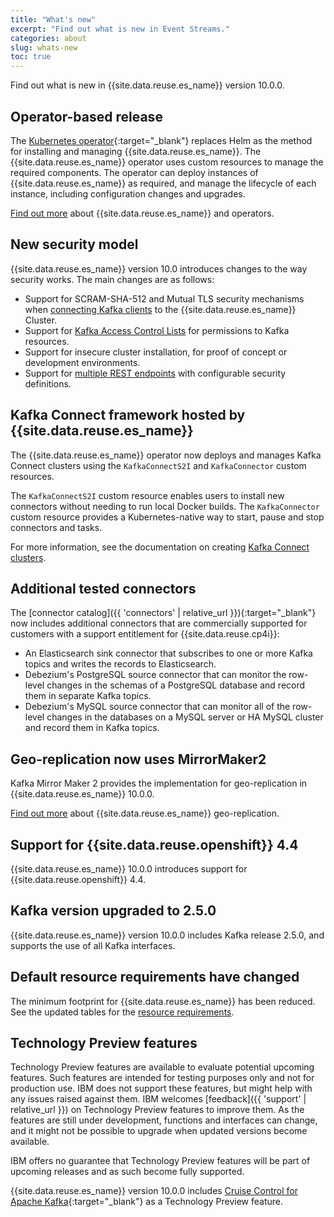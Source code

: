 ```yaml
---
title: "What's new"
excerpt: "Find out what is new in Event Streams."
categories: about
slug: whats-new
toc: true
---
```


Find out what is new in {{site.data.reuse.es_name}} version 10.0.0.

## Operator-based release

The [Kubernetes operator](https://kubernetes.io/docs/concepts/extend-kubernetes/operator/){:target="_blank"} replaces Helm as the method for installing and managing {{site.data.reuse.es_name}}. The {{site.data.reuse.es_name}} operator uses custom resources to manage the required components. The operator can deploy instances of {{site.data.reuse.es_name}} as required, and manage the lifecycle of each instance, including configuration changes and upgrades.

[Find out more](../overview) about {{site.data.reuse.es_name}} and operators.

## New security model

{{site.data.reuse.es_name}} version 10.0 introduces changes to the way security works. The main changes are as follows:

- Support for SCRAM-SHA-512 and Mutual TLS security mechanisms when [connecting Kafka clients](../../getting-started/connecting/#securing-the-connection) to the {{site.data.reuse.es_name}} Cluster.
- Support for [Kafka Access Control Lists](../../security/managing-access/#assigning-access-to-applications) for permissions to Kafka resources.
- Support for insecure cluster installation, for proof of concept or development environments.
- Support for [multiple REST endpoints](../../installing/configuring/#rest-services-access) with configurable security definitions.

## Kafka Connect framework hosted by {{site.data.reuse.es_name}}

The {{site.data.reuse.es_name}} operator now deploys and manages Kafka Connect clusters using the `KafkaConnectS2I` and `KafkaConnector` custom resources.

The `KafkaConnectS2I` custom resource enables users to install new connectors without needing to run local Docker builds. The `KafkaConnector` custom resource provides a Kubernetes-native way to start, pause and stop connectors and tasks.

For more information, see the documentation on creating [Kafka Connect clusters](../../connecting/setting-up-connectors).

## Additional tested connectors

The [connector catalog]({{ 'connectors' | relative_url }}){:target="_blank"} now includes additional connectors that are commercially supported for customers with a support entitlement for {{site.data.reuse.cp4i}}:

 - An Elasticsearch sink connector that subscribes to one or more Kafka topics and writes the records to Elasticsearch.
 - Debezium's PostgreSQL source connector that can monitor the row-level changes in the schemas of a PostgreSQL database and record them in separate Kafka topics.
 - Debezium's MySQL source connector that can monitor all of the row-level changes in the databases on a MySQL server or HA MySQL cluster and record them in Kafka topics.

## Geo-replication now uses MirrorMaker2

Kafka Mirror Maker 2 provides the implementation for geo-replication in {{site.data.reuse.es_name}} 10.0.0.

[Find out more](../../georeplication/about/) about {{site.data.reuse.es_name}} geo-replication.

## Support for {{site.data.reuse.openshift}} 4.4

{{site.data.reuse.es_name}} 10.0.0 introduces support for {{site.data.reuse.openshift}} 4.4.

## Kafka version upgraded to 2.5.0

{{site.data.reuse.es_name}} version 10.0.0 includes Kafka release 2.5.0, and supports the use of all Kafka interfaces.

## Default resource requirements have changed

The minimum footprint for {{site.data.reuse.es_name}} has been reduced. See the updated tables for the [resource requirements](../../installing/prerequisites/#resource-requirements).

## Technology Preview features

Technology Preview features are available to evaluate potential upcoming features. Such features are intended for testing purposes only and not for production use. IBM does not support these features, but might help with any issues raised against them. IBM welcomes [feedback]({{ 'support' | relative_url }}) on Technology Preview features to improve them. As the features are still under development, functions and interfaces can change, and it might not be possible to upgrade when updated versions become available.

IBM offers no guarantee that Technology Preview features will be part of upcoming releases and as such become fully supported.

{{site.data.reuse.es_name}} version 10.0.0 includes [Cruise Control for Apache Kafka](https://github.com/linkedin/cruise-control){:target="_blank"} as a Technology Preview feature.
